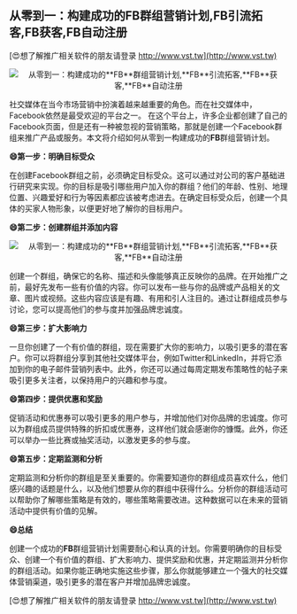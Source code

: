## **从零到一：构建成功的**FB**群组营销计划,**FB**引流拓客,**FB**获客,**FB**自动注册**

[😍想了解推广相关软件的朋友请登录 http://www.vst.tw](http://www.vst.tw)

 <center><img src="https://vst.tw/MP4/tuiguang/png/0.png" alt="从零到一：构建成功的**FB**群组营销计划,**FB**引流拓客,**FB**获客,**FB**自动注册"></center>

社交媒体在当今市场营销中扮演着越来越重要的角色。而在社交媒体中，Facebook依然是最受欢迎的平台之一。 在这个平台上，许多企业都创建了自己的Facebook页面，但是还有一种被忽视的营销策略，那就是创建一个Facebook群组来推广产品或服务。本文将介绍如何从零到一构建成功的**FB**群组营销计划。

**😄第一步：明确目标受众**

在创建Facebook群组之前，必须确定目标受众。这可以通过对公司的客户基础进行研究来实现。你的目标是吸引哪些用户加入你的群组？他们的年龄、性别、地理位置、兴趣爱好和行为等因素都应该被考虑进去。在确定目标受众后，创建一个具体的买家人物形象，以便更好地了解你的目标用户。

**😄第二步：创建群组并添加内容**

 <center><img src="https://vst.tw/MP4/tuiguang/png/3.png" alt="从零到一：构建成功的**FB**群组营销计划,**FB**引流拓客,**FB**获客,**FB**自动注册"></center>

创建一个群组，确保它的名称、描述和头像能够真正反映你的品牌。在开始推广之前，最好先发布一些有价值的内容。你可以发布一些与你的品牌或产品相关的文章、图片或视频。这些内容应该是有趣、有用和引人注目的。通过让群组成员参与讨论，您可以提高他们的参与度并加强品牌忠诚度。

**😄第三步：扩大影响力**

一旦你创建了一个有价值的群组，现在需要扩大你的影响力，以吸引更多的潜在客户。你可以将群组分享到其他社交媒体平台，例如Twitter和LinkedIn，并将它添加到你的电子邮件营销列表中。此外，你还可以通过每周定期发布策略性的帖子来吸引更多关注者，以保持用户的兴趣和参与度。

**😄第四步：提供优惠和奖励**

促销活动和优惠券可以吸引更多的用户参与，并增加他们对你品牌的忠诚度。你可以为群组成员提供特殊的折扣或优惠券，这样他们就会感谢你的慷慨。此外，你还可以举办一些比赛或抽奖活动，以激发更多的参与度。

**😄第五步：定期监测和分析**

定期监测和分析你的群组是至关重要的。你需要知道你的群组成员喜欢什么，他们感兴趣的话题是什么，以及他们想要从你的群组中获得什么。分析你的群组活动可以帮助你了解哪些策略是有效的，哪些策略需要改进。这种数据可以在未来的营销活动中提供有价值的见解。

**😄总结**

创建一个成功的**FB**群组营销计划需要耐心和认真的计划。你需要明确你的目标受众、创建一个有价值的群组、扩大影响力、提供奖励和优惠，并定期监测并分析你的群组活动。如果你能正确地实施这些步骤，那么你就能够建立一个强大的社交媒体营销渠道，吸引更多的潜在客户并增加品牌忠诚度。

[😍想了解推广相关软件的朋友请登录 http://www.vst.tw](http://www.vst.tw)



